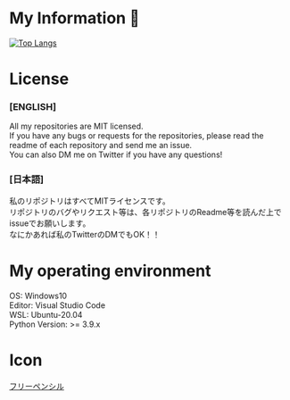 # My Information 👋

[![Top Langs](https://github-readme-stats.vercel.app/api/top-langs/?username=BonnetPonta&layout=compact&theme=radical)](https://github.com/anuraghazra/github-readme-stats)  


# License  
### [ENGLISH]  
All my repositories are MIT licensed.  
If you have any bugs or requests for the repositories, please read the readme of each repository and send me an issue.  
You can also DM me on Twitter if you have any questions!  
  
### [日本語]  
私のリポジトリはすべてMITライセンスです。    
リポジトリのバグやリクエスト等は、各リポジトリのReadme等を読んだ上でissueでお願いします。  
なにかあれば私のTwitterのDMでもOK！！  

# My operating environment  
OS: Windows10  
Editor: Visual Studio Code  
WSL: Ubuntu-20.04  
Python Version: >= 3.9.x  

# Icon
[フリーペンシル](https://iconbu.com/)
